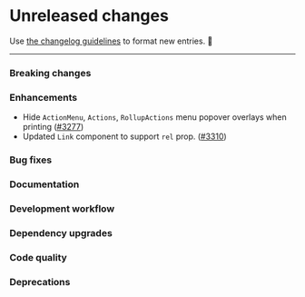 # Unreleased changes

Use [the changelog guidelines](https://git.io/polaris-changelog-guidelines) to format new entries. 💜

---

### Breaking changes

### Enhancements

- Hide `ActionMenu`, `Actions`, `RollupActions` menu popover overlays when printing ([#3277](https://github.com/Shopify/polaris-react/pull/3277))
- Updated `Link` component to support `rel` prop. ([#3310](https://github.com/Shopify/polaris-react/pull/3310))

### Bug fixes

### Documentation

### Development workflow

### Dependency upgrades

### Code quality

### Deprecations
